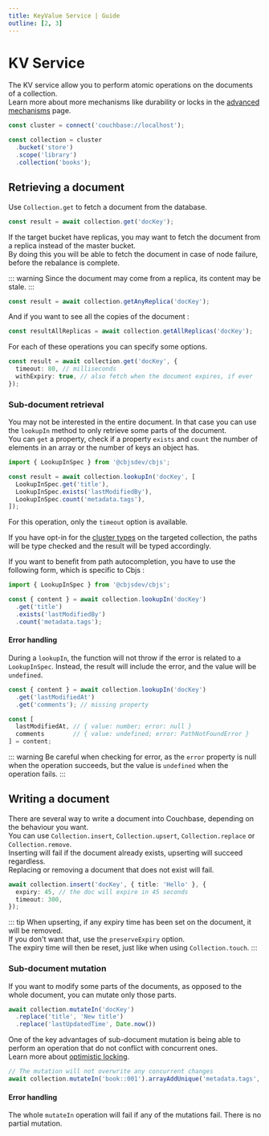 ```yaml
---
title: KeyValue Service | Guide
outline: [2, 3]
---
```


# KV Service

The KV service allow you to perform atomic operations on the documents of a collection.  
Learn more about more mechanisms like durability or locks in the [advanced mechanisms](/guide/services/kv-advanced) page.

```ts
const cluster = connect('couchbase://localhost');

const collection = cluster
  .bucket('store')
  .scope('library')
  .collection('books');
```

## Retrieving a document

Use `Collection.get` to fetch a document from the database.

```ts
const result = await collection.get('docKey');
```

If the target bucket have replicas, you may want to fetch the document from a replica instead of the master bucket.  
By doing this you will be able to fetch the document in case of node failure, before the rebalance is complete.

::: warning
Since the document may come from a replica, its content may be stale.
:::

```ts
const result = await collection.getAnyReplica('docKey');
```

And if you want to see all the copies of the document :

```ts
const resultAllReplicas = await collection.getAllReplicas('docKey');
```

For each of these operations you can specify some options.

```ts
const result = await collection.get('docKey', {
  timeout: 80, // milliseconds
  withExpiry: true, // also fetch when the document expires, if ever
});
```

### Sub-document retrieval

You may not be interested in the entire document. In that case you can use the `lookupIn` method to only retrieve some parts of the document.  
You can `get` a property, check if a property `exists` and `count` the number of elements in an array or the number of keys an object has.

```ts
import { LookupInSpec } from '@cbjsdev/cbjs';

const result = await collection.lookupIn('docKey', [
  LookupInSpec.get('title'),
  LookupInSpec.exists('lastModifiedBy'),
  LookupInSpec.count('metadata.tags'),
]);
```

For this operation, only the `timeout` option is available.

If you have opt-in for the [cluster types](/guide/cluster-types) on the targeted collection, the paths will be type checked and the result will be typed accordingly.

If you want to benefit from path autocompletion, you have to use the following form, which is specific to Cbjs :

```ts
import { LookupInSpec } from '@cbjsdev/cbjs';

const { content } = await collection.lookupIn('docKey')
  .get('title')
  .exists('lastModifiedBy')
  .count('metadata.tags');
```

#### Error handling

During a `lookupIn`, the function will not throw if the error is related to a `LookupInSpec`. Instead, the result will include the error, and the value will be `undefined`.

```ts
const { content } = await collection.lookupIn('docKey')
  .get('lastModifiedAt')
  .get('comments'); // missing property

const [
  lastModifiedAt, // { value: number; error: null }
  comments        // { value: undefined; error: PathNotFoundError }
] = content;
```

::: warning
Be careful when checking for error, as the `error` property is null when the operation succeeds, but the value is `undefined` when the operation fails.
:::

## Writing a document

There are several way to write a document into Couchbase, depending on the behaviour you want.  
You can use `Collection.insert`, `Collection.upsert`, `Collection.replace` or `Collection.remove`.  
Inserting will fail if the document already exists, upserting will succeed regardless.  
Replacing or removing a document that does not exist will fail.

```ts
await collection.insert('docKey', { title: 'Hello' }, {
  expiry: 45, // the doc will expire in 45 seconds
  timeout: 300,
});
```

::: tip
When upserting, if any expiry time has been set on the document, it will be removed.  
If you don't want that, use the `preserveExpiry` option.  
The expiry time will then be reset, just like when using `Collection.touch`.
:::

### Sub-document mutation

If you want to modify some parts of the documents, as opposed to the whole document, you can mutate only those parts.

```ts
await collection.mutateIn('docKey')
  .replace('title', 'New title')
  .replace('lastUpdatedTime', Date.now())
```

One of the key advantages of sub-document mutation is being able to perform an operation that do not conflict with concurrent ones.  
Learn more about [optimistic locking](/guide/services/kv-advanced).
```ts
// The mutation will not overwrite any concurrent changes
await collection.mutateIn('book::001').arrayAddUnique('metadata.tags', 'history');
```

#### Error handling

The whole `mutateIn` operation will fail if any of the mutations fail. There is no partial mutation.  